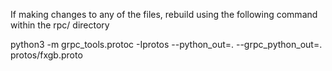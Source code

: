 If making changes to any of the files, rebuild using the following command within the rpc/ directory

python3 -m grpc_tools.protoc -Iprotos --python_out=. --grpc_python_out=. protos/fxgb.proto
